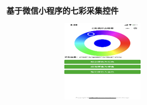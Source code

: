 ## 基于微信小程序的七彩采集控件

<p align="center">
  <img src="doc/show.png" width="200px" height="200px" alt="Banner" />
</p>

